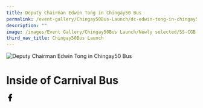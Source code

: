 ```yaml
---
title: Deputy Chairman Edwin Tong in Chingay50 Bus
permalink: /event-gallery/Chingay50Bus-Launch/dc-edwin-tong-in-chingay50-bus
description: ""
image: /images/Event Gallery/Chingay50Bus Launch/Newly selected/SS-CGB (39 of 132).png
third_nav_title: Chingay50Bus Launch
---
```

![Deputy Chairman Edwin Tong in Chingay50 Bus](/images/Event%20Gallery/Chingay50Bus%20Launch/Newly%20selected/SS-CGB%20(39%20of%20132).png)

# **Inside of Carnival Bus**

<a href="http://www.facebook.com/sharer.php?u=http://www.chingay.gov.sg/image/event-gallery/dc-edwin-tong-in-chingay50-bus" style="float:left;">
	<img src="/images/facebook.png" style="width:auto;height:20px;">
</a>